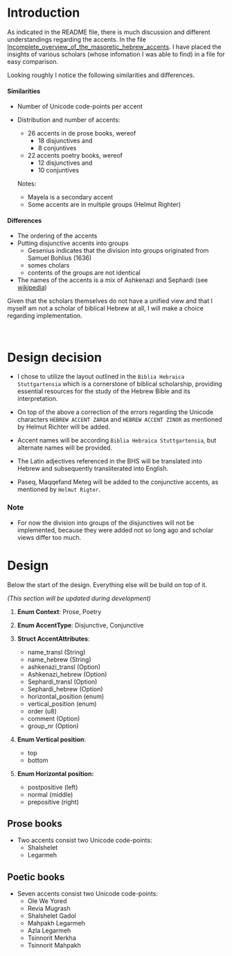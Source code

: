 # Introduction

As indicated in the README file, there is much discussion and different understandings regarding the accents. In the file [Incomplete_overview_of_the_masoretic_hebrew_accents](doc/Incomplete_overview_of_the_masoretic_hebrew_accents.ods). I have placed the insights of various scholars (whose infomation I was able to find) in a file for easy comparison.

Looking roughly I notice the following similarities and differences.

#### Similarities

- Number of Unicode code-points per accent
- Distribution and number of accents:
  
  - 26 accents in de prose books, wereof
    - 18 disjunctives and
    - 8 conjuntives
  - 22 accents poetry books, wereof
    - 12 disjunctives and
    - 10 conjuntives

  Notes: 
    - Mayela is a secondary accent
    - Some accents are in multiple groups (Helmut Righter) 

#### Differences

- The ordering of the accents
- Putting disjunctive accents into groups
  - Gesenius indicates that the division into groups originated from Samuel Bohlius (1636)
  - somes cholars 
  - contents of the groups are not identical
- The names of the accents is a mix of Ashkenazi and Sephardi (see [wikipedia](https://en.wikipedia.org/wiki/Hebrew_cantillation#Names_and_shapes_of_the_te'amim))

Given that the scholars themselves do not have a unified view and that I myself am not a scholar of biblical Hebrew at all, I will make a choice regarding implementation.

</br>

# Design decision

- I chose to utilize the layout outlined in the `Biblia Hebraica Stuttgartensia` which is a cornerstone of biblical scholarship,  providing essential resources for the study of the Hebrew Bible and its interpretation.

- On top of the above a correction of the errors regarding the Unicode characters `HEBREW ACCENT ZARQA` and `HEBREW ACCENT ZINOR` as mentioned by Helmut Richter will be added.

- Accent names will be according `Biblia Hebraica Stuttgartensia`, but alternate names will be provided.

- The Latin adjectives referenced in the BHS will be translated into Hebrew and subsequently transliterated into English.
  
- Paseq, Maqqefand Meteg will be added to the conjunctive accents, as mentioned by `Helmut Rigter`.

### Note

- For now the division into groups of the disjunctives will not be implemented, because they were added not so long ago and scholar views differ too much.

# Design

Below the start of the design. Everything else will be build on top of it.

*(This section will be updated during development)*


1. **Enum Context**: Prose, Poetry
   
2. **Enum AccentType**: Disjunctive, Conjunctive

3. **Struct AccentAttributes**:
   - name_transl (String)
   - name_hebrew (String)
   - ashkenazi_transl (Option<String>)
   - Ashkenazi_hebrew (Option<String>)
   - Sephardi_transl (Option<String>)
   - Sephardi_hebrew (Option<String>)
   - horizontal_position (enum)
   - vertical_position (enum)
   - order (u8)
   - comment (Option<String>)
   - group_nr (Option<u8>) 

4. **Enum Vertical position**:   
   - top
   - bottom

5. **Enum Horizontal position:**
   - postpositive (left)
   - normal (middle)
   - prepositive (right)


## Prose books

- Two accents consist two Unicode code-points: 
  - Shalshelet
  - Legarmeh

## Poetic books

- Seven accents consist two Unicode code-points:
  - Ole We Yored
  - Revia Mugrash
  - Shalshelet Gadol
  - Mahpakh Legarmeh
  - Azla Legarmeh
  - Tsinnorit Merkha
  - Tsinnorit Mahpakh
